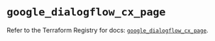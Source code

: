 # `google_dialogflow_cx_page`

Refer to the Terraform Registry for docs: [`google_dialogflow_cx_page`](https://registry.terraform.io/providers/hashicorp/google-beta/6.37.0/docs/resources/google_dialogflow_cx_page).
